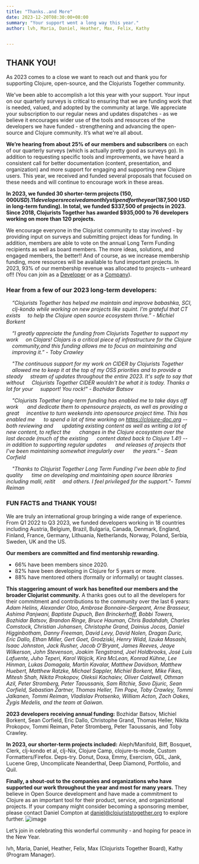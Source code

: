 ```yaml
---
title: "Thanks..and More"
date: 2023-12-20T08:30:00+08:00
summary: "Your support went a long way this year."
author: lvh, Maria, Daniel, Heather, Max, Felix, Kathy


---  
```


## THANK YOU!  
As 2023 comes to a close we want to reach out and thank you for supporting Clojure, open-source, and the Clojurists Together community.  

We've been able to accomplish a lot this year with your support.  Your input on our quarterly surveys is critical to ensuring that we are funding work that is needed, valued, and adopted by the community at large. We appreciate your subscription to our regular news and updates dispatches - as we believe it encourages wider use of the tools and resources of the developers we have funded - strengthening and advancing the open-source and Clojure community.  It’s what we're all about. 

**We’re hearing from about 25% of our members and subscribers** on each of our quarterly surveys (which is actually pretty good as surveys go). In addition to requesting specific tools and improvements, we have heard a consistent call for better documentation (content, presentation, and organization) and more support for engaging and supporting new Clojure users. This year, we received and funded several proposals that focused on these needs and will continue to encourage work in these areas.  

**In 2023, we funded 30 shorter-term projects ($150,000 USD). 11 developers received a monthly stipend for the year ($187,500 USD in long-term funding). In total, we  funded $337,500 of projects in 2023. Since 2018, Clojurists Together has awarded $935,000 to 76 developers working on more than 120 projects.**  

We encourage everyone in the Clojurist community to stay involved - by providing input on surveys and submitting project ideas for funding.  In addition, members are able  to vote on the  annual Long Term Funding recipients as well as board members.  The more ideas, solutions, and engaged members, the better!!  And of course, as we increase membership funding, more resources will be available to fund important projects.  In 2023, 93% of our membership revenue was allocated to projects  – unheard of!!  (You can join as a [Developer](https://www.clojuriststogether.org/developers/) or as a [Company](https://www.clojuriststogether.org/companies/)).

### Hear from a few of our 2023 long-term developers:  

&nbsp;&nbsp;&nbsp;&nbsp;*“Clojurists Together has helped me maintain and improve babashka, SCI,  &nbsp;&nbsp;&nbsp;&nbsp;clj-kondo while working on new projects like squint. I’m grateful that CT exists  &nbsp;&nbsp;&nbsp;&nbsp;to help the Clojure open source ecosystem thrive.” - Michiel Borkent*    

&nbsp;&nbsp;&nbsp;&nbsp;*“I greatly appreciate the funding from Clojurists Together to support my work &nbsp;&nbsp;&nbsp;&nbsp;on Clojars! Clojars is a critical piece of infrastructure for the Clojure &nbsp;&nbsp;&nbsp;&nbsp;community,and this funding allows me to focus on maintaining and &nbsp;&nbsp;&nbsp;&nbsp;improving it.” - Toby Crawley*  

&nbsp;&nbsp;&nbsp;&nbsp;*"The continuous support for my work on CIDER by Clojurists Together &nbsp;&nbsp;&nbsp;&nbsp;allowed me to keep it at the top of my OSS priorities and to provide a steady &nbsp;&nbsp;&nbsp;&nbsp;stream of updates throughout the entire 2023. It's safe to say that without &nbsp;&nbsp;&nbsp;&nbsp;Clojurists Together CIDER wouldn't be what it is today. Thanks a lot for your &nbsp;&nbsp;&nbsp;&nbsp;support! You rock!" - Bozhidar Batsov*    

&nbsp;&nbsp;&nbsp;&nbsp;*"Clojurists Together long-term funding has enabled me to take days off work &nbsp;&nbsp;&nbsp;&nbsp; and dedicate them to opensource projects, as well as providing a great &nbsp;&nbsp;&nbsp;&nbsp;incentive to turn weekends into opensource project time. This has enabled me &nbsp;&nbsp;&nbsp;&nbsp; to spend a lot of time working on https://clojure-doc.org -- both reviewing and &nbsp;&nbsp;&nbsp;&nbsp; updating existing content as well as writing a lot of new content, to reflect the &nbsp;&nbsp;&nbsp;&nbsp; changes in the Clojure ecosystem over the last decade (much of the existing &nbsp;&nbsp;&nbsp;&nbsp; content dated back to Clojure 1.4!) -- in addition to supporting regular updates &nbsp;&nbsp;&nbsp;&nbsp; and releases of projects that I've been maintaining somewhat irregularly over &nbsp;&nbsp;&nbsp;&nbsp; the years." - Sean Corfield*    

&nbsp;&nbsp;&nbsp;&nbsp;*"Thanks to Clojurist Together Long Term Funding I’ve been able to find quality &nbsp;&nbsp;&nbsp;&nbsp; time on developing and maintaining open source libraries including malli, reitit &nbsp;&nbsp;&nbsp;&nbsp;and others. I feel privileged for the support."- Tommi Reiman*    


### FUN FACTS and THANK YOUS!  
We are truly an international group bringing a wide range of experience. From Q1 2022 to Q3 2023, we funded developers working in 18 countries including  Austria, Belgium, Brazil, Bulgaria, Canada, Denmark, England, Finland, France, Germany, Lithuania, Netherlands, Norway, Poland, Serbia, Sweden, UK and the US.  

**Our members are committed and find mentorship rewarding.** 
- 66% have been members since 2020. 
- 82% have been developing in Clojure for 5 years or more.  
- 88% have mentored others (formally or informally) or taught classes. 

**This staggering amount of work has benefited our members and the broader Clojurist community.** A thanks goes out to all the developers for their commitment and contributions to the community over the last 6 years: *Adam Helins, Alexander Oloo, Ambrose Bonnaire-Sergeant, Arne Brasseur, Ashima Panjwani, Baptiste Dupuch, Ben Brinckerhoff, Bobbi Towers, Bozhidar Batsov, Brandon Ringe, Bruce Hauman, Chris Badahdah, Charles Comstock, Christian Johansen, Christophe Grand, Dainius Jocas, Daniel Higginbotham, Danny Freeman, David Levy, David Nolen, Dragan Duric, Eric Dallo, Ethan Miller, Gert Goet, Grodziski, Henry Widd, Iizuka Masashi, Isaac Johnston, Jack Rusher, Jacob O'Bryant, James Reeves, Jeaye Wilkerson, John Stevenson, Joakim Tengstrand, Joel Holdbrooks, José Luis Lafuente, Juho Teperi, Karol Wójcik, Kira McLean, Konrad Kühne, Lee Hinman, Lukas Domagala, Martin Kavalar, Matthew Davidson, Matthew Huebert, Matthew Ratzke, Michael Sappler, Michiel Borkent, Mike Fikes, Mitesh Shah, Nikita Prokopov, Oleksii Kachaiev, Oliver Caldwell, Othman Azil, Peter Stromberg, Peter Taoussanis, Sam Ritchie, Savo Djuric, Sean Corfield, Sebastian Zartner, Thomas Heller, Tim Pope, Toby Crawley, Tommi Jalkanen, Tommi Reiman, Vladislav Protsenko, William Acton, Zach Oakes, Žygis Medelis, and the team at Gaiwan.*

**2023 developers receiving annual funding:** Bozhidar Batsov, Michiel Borkent, Sean Corfield, Eric Dallo, Christophe Grand, Thomas Heller, Nikita Prokopov, Tommi Reiman, Peter Stromberg, Peter Taoussanis, and Toby Crawley. 

**In 2023, our shorter-term projects included:** Aleph/Manifold, Biff, Bosquet, Clerk, clj-kondo et al, clj-Nix, Clojure Camp, clojure-ts-mode, Custom Formatters/Firefox. Deps-try. Donut, Doxa, Emmy, Exercism, GDL, Jank, Lucene Grep, Uncomplicate Neanderthal, Deep Diamond, Portfolio, and Quil.

**Finally, a shout-out to the companies and organizations who have supported our work throughout the year and most for many years.** They believe in Open Source development and have made a commitment to Clojure as an important tool for their product, service, and organizational projects. If your company might consider becoming a sponsoring member, please contact Daniel Compton at daniel@clojuriststogether.org  to explore further. 
![image](https://github.com/clojurists-together/clojuriststogether.org/assets/14980147/2a4f571c-3394-4a19-855a-a0b2b5da3aae)



Let’s join in celebrating this wonderful community - and hoping for peace in the New Year. 

lvh, Maria, Daniel, Heather, Felix, Max (Clojurists Together Board), Kathy (Program Manager).

